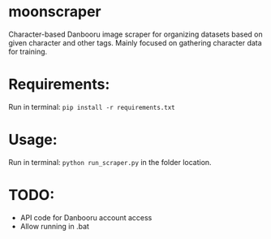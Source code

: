 # moonscraper
Character-based Danbooru image scraper for organizing datasets based on given character and other tags.
Mainly focused on gathering character data for training.

# Requirements:
Run in terminal: ```pip install -r requirements.txt```

# Usage:
Run in terminal: ```python run_scraper.py``` in the folder location.

# TODO:
- API code for Danbooru account access
- Allow running in .bat

